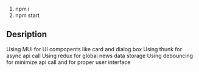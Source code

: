 1) npm i
2) npm start

Desription
---------------
Using MUi for UI compopents like card and dialog box
Using thunk for async api call
Using redux for global news data storage
Using debouncing for minimize api call and for proper user interface
